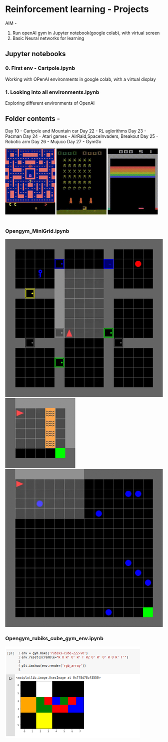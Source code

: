 # Reinforcement learning - Projects

AIM - 
1. Run openAI gym in Jupyter notebook(google colab), with virtual screen
2. Basic Neural networks for learning

## Jupyter notebooks 

### 0. First env - Cartpole.ipynb
Working with OPenAI environments in google colab, with a virtual display   
### 1. Looking into all environments.ipynb
Exploring different environments of OpenAI

## Folder contents - 
Day 10 - Cartpole and Mountain car
Day 22 - RL aglorithms
Day 23 - Pacman
Day 24 - Atari games -  AirRaid,SpaceInvaders, Breakout
Day 25 - Robotic arm
Day 26 - Mujuco
Day 27 - GymGo


<img src="Images/Pacman.gif" alt="Pacman"/> <img src="Images/SpaceInvaders.gif" alt="SpaceInvaders"/> <img src="Images/Breakout-untrained.gif" alt="Breakout"/>  
<br>


### Opengym_MiniGrid.ipynb

<img src="Images/MiniGrid-KeyCorridorS6R3-v0-randomevents.gif" alt="KeyCorridorS6R3"/> <img src="Images/MiniGrid-LavaGapS7-v0-randomevents.gif" alt="LavaGapS7"/>  
 <img src="Images/MiniGrid-Dynamic-Obstacles-16x16-v0-randomevents.gif" alt="Dynamic-Obstacles"/> <br>


### Opengym_rubiks_cube_gym_env.ipynb

![rubiks_cube_gym - Before Training](Images/rubic_cube01.png)
